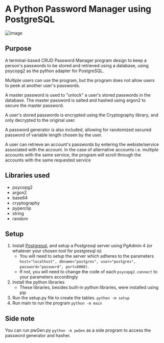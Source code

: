 # A Python Password Manager using PostgreSQL
![image](https://i.gyazo.com/511deca6ddd9c3a9ba2fe283fc0e7dec.png)

## Purpose
A terminal-based CRUD Password Manager program design to keep a person's passwords to be stored and retrieved using a database, using psycopg2 as the python adapter for PostgreSQL.

Multiple users can use the program, but the program does not allow users to peek at another user's passwords.

A master password is used to "unlock" a user's stored passwords in the database. The master password is salted and hashed using argon2 to secure the master password.

A user's stored passwords is encrypted using the Cryptography library, and only decrypted to the original user.

A password generator is also included, allowing for randomized secured password of variable length chosen by the user.

A user can retrieve an account's passwords by entering the webiste/service associated with the account. In the case of alternative accounts i.e. multiple accounts with the same service, the program will scroll through the accounts with the same requested service

## Libraries used
* psycopg2
* argon2
* base64
* cryptography
* pyperclip
* string
* random

## Setup
1. Install [Postgresql](https://www.postgresql.org/), and setup a Postgresql server using PgAdmin 4 (or whatever your chosen tool for postgresql is)
    * You will need to setup the server which adheres to the parameters ```host="localhost", dbname="postgres", user="postgres", password="password", port=8008)```. 
    * If not, you will need to change the code of each ```psycopg2.connect``` to your parameters accordingly
2. Install the python libraries 
    * These libraries, besides built-in python libraries, were installed using pip
3. Run the setup.py file to create the tables. ```python -m setup```
4. Run main to run the program ```python -m main```
## Side note
You can run pwGen.py ```python -m pwGen``` as a side program to access the password generator and hasher.

